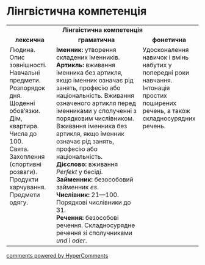 <div id="hypercomments_widget" class="js-hypercomments-widget invisible"></div>

# Лінгвістична компетенція

<table>
  <tr>
    <td align="center" colspan="3"><b>Лінгвістична компетенція</b></td>
  </tr>
            <tr>
                <td align="center"><b>лексична</b></td>
                <td align="center"><b>граматична</b></td>
                <td align="center"><b>фонетична</b></td>
            </tr>
            <tr>
                <td width="25%" style="vertical-align:top !important;">
Людина.<br>
Опис зовнішності.<br>
Навчальні предмети.<br>
Розпорядок дня.<br>
Щоденні обов’язки.<br>
Дім, квартира.<br>
Числа до 100.<br>
Свята.<br>
Захоплення (спортивні розваги).<br>
Продукти харчування.<br>
Предмети одягу.<br></td>
                <td width="50%" style="vertical-align:top !important;">
<b>Іменник:</b> утворення складених іменників.<br>
<b>Артикль:</b> вживання іменника без артикля, якщо іменник означає рід занять, професію або національність. Вживання означеного артикля перед іменниками у сполученні з порядковим числівником. Вживання іменника без артикля, якщо іменник означає рід занять, професію або національність.<br>
<b>Дієслово:</b> вживання <i>Perfekt</i> у бесіді.<br>
<b>Займенник:</b> безособовий займенник <i>es</i>.<br>
<b>Числівник:</b> 21—100. Порядкові числівники до 31.<br>
<b>Речення:</b> безособові речення. Складносурядне речення зі сполучниками <i>und</i> і <i>oder</i>.<br></td>
                <td width="25%" style="vertical-align:top !important;">Удосконалення навичок і вмінь набутих у попередні роки навчання.<br>
                Інтонація простих поширених речень, а також складносурядних речень.</td>
            </tr>
</table>

<div class="js-hypercomments-container">
    <a href="http://hypercomments.com" class="hc-link" title="comments widget">comments powered by HyperComments</a>
</div>